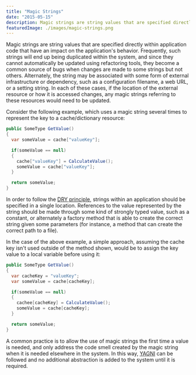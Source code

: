 ```yaml
---
title: "Magic Strings"
date: "2015-05-15"
description: Magic strings are string values that are specified directly within application code that have an impact on the application's behavior.
featuredImage: ./images/magic-strings.png
---
```


Magic strings are string values that are specified directly within application code that have an impact on the application's behavior. Frequently, such strings will end up being duplicated within the system, and since they cannot automatically be updated using refactoring tools, they become a common source of bugs when changes are made to some strings but not others. Alternately, the string may be associated with some form of external infrastructure or dependency, such as a configuration filename, a web URL, or a setting string. In each of these cases, if the location of the external resource or how it is accessed changes, any magic strings referring to these resources would need to be updated.

Consider the following example, which uses a magic string several times to represent the key to a cache/dictionary resource:

```java
public SomeType GetValue()
{
  var someValue = cache["valueKey"];

  if(someValue == null)
  {
    cache["valueKey"] = CalculateValue();
    someValue = cache["valueKey"];
  }

  return someValue;
}
```

In order to follow the [DRY principle](/principles/dont-repeat-yourself/), strings within an application should be specified in a single location. References to the value represented by the string should be made through some kind of strongly typed value, such as a constant, or alternately a factory method that is able to create the correct string given some parameters (for instance, a method that can create the correct path to a file).

In the case of the above example, a simple approach, assuming the cache key isn't used outside of the method shown, would be to assign the key value to a local variable before using it:

```java
public SomeType GetValue()
{
  var cacheKey = "valueKey";
  var someValue = cache[cacheKey];

  if(someValue == null)
  {
    cachee[cacheKey] = CalculateValue();
    someValue = cache[cacheKey];
  }

  return someValue;
}
```

A common practice is to allow the use of magic strings the first time a value is needed, and only address the code smell created by the magic string when it is needed elsewhere in the system. In this way, [YAGNI](/principles/yagni/) can be followed and no additional abstraction is added to the system until it is required.

